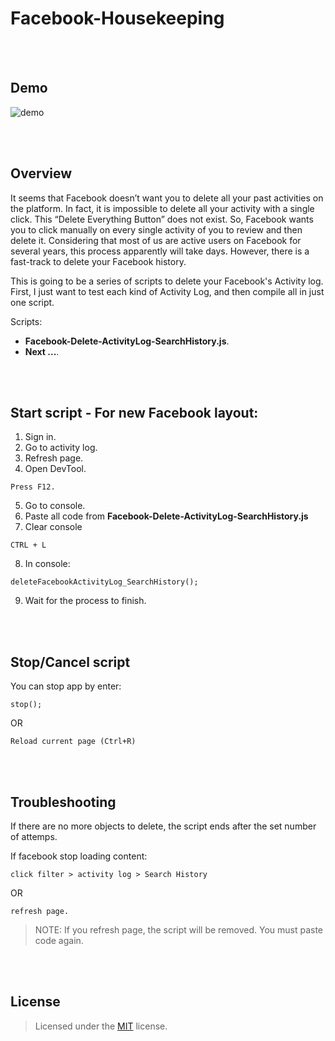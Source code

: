 # Facebook-Housekeeping

<br><br>
## Demo 

![demo](/img/demo.gif)

<br><br>
## Overview

It seems that Facebook doesn’t want you to delete all your past activities on the platform. In fact, it is impossible to delete all your activity with a single click. This “Delete Everything Button” does not exist. So, Facebook wants you to click manually on every single activity of you to review and then delete it. Considering that most of us are active users on Facebook for several years, this process apparently will take days. However, there is a fast-track to delete your Facebook history.

This is going to be a series of scripts to delete your Facebook's Activity log. First, I just want to test each kind of Activity Log, and then compile all in just one script.

Scripts:
- **Facebook-Delete-ActivityLog-SearchHistory.js**.
- **Next ...**.


<br><br>
## Start script - For new Facebook layout:

1. Sign in.
2. Go to activity log.
3. Refresh page.
4. Open DevTool.
```
Press F12.
```

5. Go to console.
6. Paste all code from **Facebook-Delete-ActivityLog-SearchHistory.js**
7. Clear console
```
CTRL + L
```

8. In console:
```
deleteFacebookActivityLog_SearchHistory();
```

9. Wait for the process to finish.



<br><br>
## Stop/Cancel script

You can stop app by enter:

```
stop();
```

OR 

```
Reload current page (Ctrl+R)
```

<br><br>
## Troubleshooting

If there are no more objects to delete, the script ends after the set number of attemps.

If facebook stop loading content:
```
click filter > activity log > Search History
```

OR

```
refresh page.
```

> NOTE: If you refresh page, the script will be removed. You must paste code again.



<br><br>
## License

> Licensed under the [MIT](license) license.
